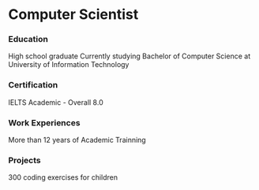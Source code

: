 # Computer Scientist

### Education
High school graduate
Currently studying Bachelor of Computer Science at University of Information Technology

### Certification
IELTS Academic - Overall 8.0

### Work Experiences 
More than 12 years of Academic Trainning 

### Projects
300 coding exercises for children
